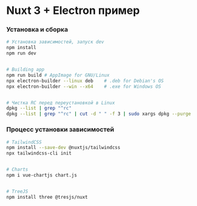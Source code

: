 # Nuxt 3 + Electron пример

### Установка и сборка

```zsh
# Установка зависимостей, запуск dev 
npm install
npm run dev


# Building app
npm run build # AppImage for GNU/Linux
npx electron-builder --linux deb    # .deb for Debian's OS
npx electron-builder --win --x64    # .exe for Windows OS


# Чистка RC перед переустановкой в Linux
dpkg --list | grep "^rc"
dpkg --list | grep "^rc" | cut -d " " -f 3 | sudo xargs dpkg --purge

```

### Процесс установки зависимостей

```zsh
# TailwindCSS
npm install --save-dev @nuxtjs/tailwindcss
npx tailwindcss-cli init


# Charts
npm i vue-chartjs chart.js


# TreeJS
npm install three @tresjs/nuxt

```